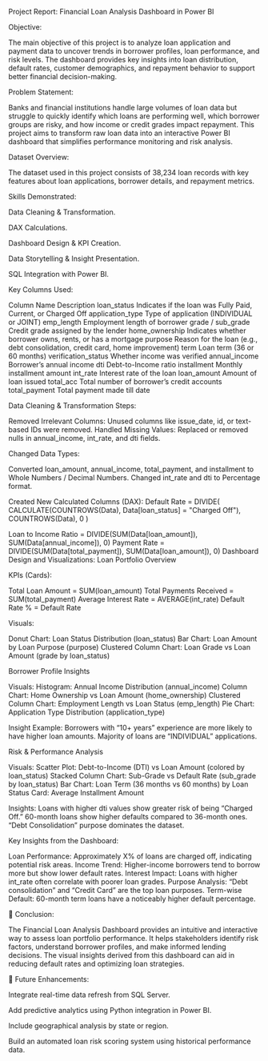 Project Report: Financial Loan Analysis Dashboard in Power BI


Objective:

The main objective of this project is to analyze loan application and payment data to uncover trends in borrower profiles, loan performance, and risk levels. The dashboard provides key insights into loan distribution, default rates, customer demographics, and repayment behavior to support better financial decision-making.


Problem Statement:

Banks and financial institutions handle large volumes of loan data but struggle to quickly identify which loans are performing well, which borrower groups are risky, and how income or credit grades impact repayment.
This project aims to transform raw loan data into an interactive Power BI dashboard that simplifies performance monitoring and risk analysis.

Dataset Overview:

The dataset used in this project consists of 38,234 loan records with key features about loan applications, borrower details, and repayment metrics.


Skills Demonstrated:

Data Cleaning & Transformation.

DAX Calculations.

Dashboard Design & KPI Creation.

Data Storytelling & Insight Presentation.

SQL Integration with Power BI.


Key Columns Used:

Column Name	Description
loan_status	Indicates if the loan was Fully Paid, Current, or Charged Off
application_type	Type of application (INDIVIDUAL or JOINT)
emp_length	Employment length of borrower
grade / sub_grade	Credit grade assigned by the lender
home_ownership	Indicates whether borrower owns, rents, or has a mortgage
purpose	Reason for the loan (e.g., debt consolidation, credit card, home improvement)
term	Loan term (36 or 60 months)
verification_status	Whether income was verified
annual_income	Borrower’s annual income
dti	Debt-to-Income ratio
installment	Monthly installment amount
int_rate	Interest rate of the loan
loan_amount	Amount of loan issued
total_acc	Total number of borrower’s credit accounts
total_payment	Total payment made till date

Data Cleaning & Transformation Steps:

Removed Irrelevant Columns: Unused columns like issue_date, id, or text-based IDs were removed.
Handled Missing Values: Replaced or removed nulls in annual_income, int_rate, and dti fields.

Changed Data Types:

Converted loan_amount, annual_income, total_payment, and installment to Whole Numbers / Decimal Numbers.
Changed int_rate and dti to Percentage format.


Created New Calculated Columns (DAX):
Default Rate = DIVIDE(
    CALCULATE(COUNTROWS(Data), Data[loan_status] = "Charged Off"),
    COUNTROWS(Data),
    0
)

Loan to Income Ratio = DIVIDE(SUM(Data[loan_amount]), SUM(Data[annual_income]), 0)
Payment Rate = DIVIDE(SUM(Data[total_payment]), SUM(Data[loan_amount]), 0)
Dashboard Design and Visualizations:
Loan Portfolio Overview

KPIs (Cards):

Total Loan Amount = SUM(loan_amount)
Total Payments Received = SUM(total_payment)
Average Interest Rate = AVERAGE(int_rate)
Default Rate % = Default Rate

Visuals:

Donut Chart: Loan Status Distribution (loan_status)
Bar Chart: Loan Amount by Loan Purpose (purpose)
Clustered Column Chart: Loan Grade vs Loan Amount (grade by loan_status)

Borrower Profile Insights

Visuals:
Histogram: Annual Income Distribution (annual_income)
Column Chart: Home Ownership vs Loan Amount (home_ownership)
Clustered Column Chart: Employment Length vs Loan Status (emp_length)
Pie Chart: Application Type Distribution (application_type)

Insight Example:
Borrowers with “10+ years” experience are more likely to have higher loan amounts.
Majority of loans are “INDIVIDUAL” applications.

Risk & Performance Analysis

Visuals:
Scatter Plot: Debt-to-Income (DTI) vs Loan Amount (colored by loan_status)
Stacked Column Chart: Sub-Grade vs Default Rate (sub_grade by loan_status)
Bar Chart: Loan Term (36 months vs 60 months) by Loan Status
Card: Average Installment Amount

Insights:
Loans with higher dti values show greater risk of being “Charged Off.”
60-month loans show higher defaults compared to 36-month ones.
“Debt Consolidation” purpose dominates the dataset.

Key Insights from the Dashboard:

Loan Performance: Approximately X% of loans are charged off, indicating potential risk areas.
Income Trend: Higher-income borrowers tend to borrow more but show lower default rates.
Interest Impact: Loans with higher int_rate often correlate with poorer loan grades.
Purpose Analysis: “Debt consolidation” and “Credit Card” are the top loan purposes.
Term-wise Default: 60-month term loans have a noticeably higher default percentage.

🏁 Conclusion:

The Financial Loan Analysis Dashboard provides an intuitive and interactive way to assess loan portfolio performance. It helps stakeholders identify risk factors, understand borrower profiles, and make informed lending decisions. The visual insights derived from this dashboard can aid in reducing default rates and optimizing loan strategies.

🚀 Future Enhancements:

Integrate real-time data refresh from SQL Server.

Add predictive analytics using Python integration in Power BI.

Include geographical analysis by state or region.

Build an automated loan risk scoring system using historical performance data.
